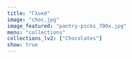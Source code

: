 ```yaml
---
title: "Γλυκά"
image: "choc.jpg"
image_featured: "pantry-picks_700x.jpg"
menu: "collections"
collections_lv2: ["Chocolates"]
show: true
---
```

